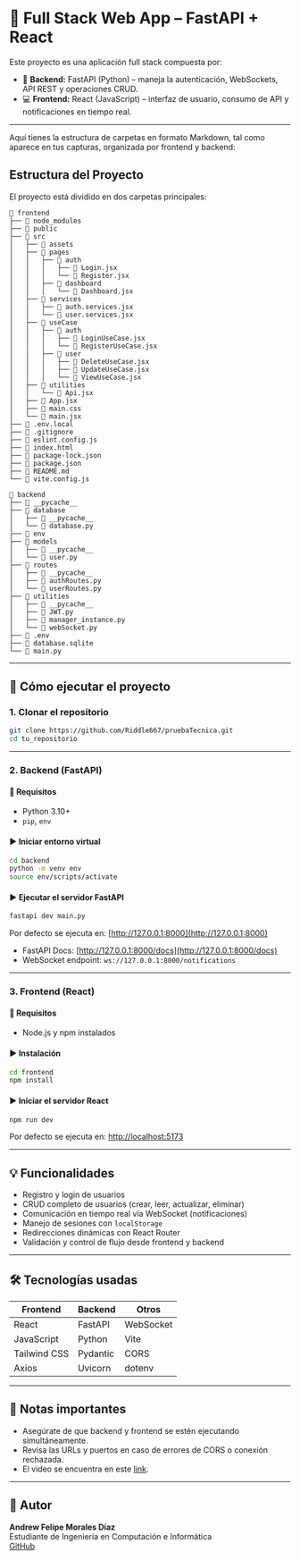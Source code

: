 # 🧠 Full Stack Web App – FastAPI + React

Este proyecto es una aplicación full stack compuesta por:

- 🎯 **Backend:** FastAPI (Python) – maneja la autenticación, WebSockets, API REST y operaciones CRUD.
- 💻 **Frontend:** React (JavaScript) – interfaz de usuario, consumo de API y notificaciones en tiempo real.

---

Aquí tienes la estructura de carpetas en formato Markdown, tal como aparece en tus capturas, organizada por frontend y backend:


## Estructura del Proyecto

El proyecto está dividido en dos carpetas principales:

```
📁 frontend
├── 📁 node_modules
├── 📁 public
├── 📁 src
│   ├── 📁 assets
│   ├── 📁 pages
│   │   ├── 📁 auth
│   │   │   ├── 📄 Login.jsx
│   │   │   └── 📄 Register.jsx
│   │   ├── 📁 dashboard
│   │   │   └── 📄 Dashboard.jsx
│   ├── 📁 services
│   │   ├── 📄 auth.services.jsx
│   │   └── 📄 user.services.jsx
│   ├── 📁 useCase
│   │   ├── 📁 auth
│   │   │   ├── 📄 LoginUseCase.jsx
│   │   │   └── 📄 RegisterUseCase.jsx
│   │   ├── 📁 user
│   │   │   ├── 📄 DeleteUseCase.jsx
│   │   │   ├── 📄 UpdateUseCase.jsx
│   │   │   └── 📄 ViewUseCase.jsx
│   ├── 📁 utilities
│   │   └── 📄 Api.jsx
│   ├── 📄 App.jsx
│   ├── 📄 main.css
│   └── 📄 main.jsx
├── 📄 .env.local
├── 📄 .gitignore
├── 📄 eslint.config.js
├── 📄 index.html
├── 📄 package-lock.json
├── 📄 package.json
├── 📄 README.md
└── 📄 vite.config.js
```

```
📁 backend
├── 📁 __pycache__
├── 📁 database
│   ├── 📁 __pycache__
│   └── 📄 database.py
├── 📁 env
├── 📁 models
│   ├── 📁 __pycache__
│   └── 📄 user.py
├── 📁 routes
│   ├── 📁 __pycache__
│   ├── 📄 authRoutes.py
│   └── 📄 userRoutes.py
├── 📁 utilities
│   ├── 📁 __pycache__
│   ├── 📄 JWT.py
│   ├── 📄 manager_instance.py
│   └── 📄 webSocket.py
├── 📄 .env
├── 📄 database.sqlite
└── 📄 main.py
```

---

## 🚀 Cómo ejecutar el proyecto

### 1. Clonar el repositorio

```bash
git clone https://github.com/Riddle667/pruebaTecnica.git
cd tu_repositorio
```

---

### 2. Backend (FastAPI)

#### 🔧 Requisitos

- Python 3.10+
- `pip`, `env`

#### ▶️ Iniciar entorno virtual

```bash
cd backend
python -m venv env
source env/scripts/activate
```

#### ▶️ Ejecutar el servidor FastAPI

```bash
fastapi dev main.py
```

Por defecto se ejecuta en: [http://127.0.0.1:8000](http://127.0.0.1:8000)

- FastAPI Docs: [http://127.0.0.1:8000/docs](http://127.0.0.1:8000/docs)
- WebSocket endpoint: `ws://127.0.0.1:8000/notifications`

---

### 3. Frontend (React)

#### 🔧 Requisitos

- Node.js y npm instalados

#### ▶️ Instalación

```bash
cd frontend
npm install
```

#### ▶️ Iniciar el servidor React

```bash
npm run dev
```

Por defecto se ejecuta en: [http://localhost:5173](http://localhost:5173)

---

## 💡 Funcionalidades

- Registro y login de usuarios
- CRUD completo de usuarios (crear, leer, actualizar, eliminar)
- Comunicación en tiempo real vía WebSocket (notificaciones)
- Manejo de sesiones con `localStorage`
- Redirecciones dinámicas con React Router
- Validación y control de flujo desde frontend y backend

---

## 🛠 Tecnologías usadas

| Frontend | Backend | Otros |
|----------|---------|-------|
| React    | FastAPI | WebSocket |
| JavaScript | Python | Vite |
| Tailwind CSS| Pydantic | CORS |
| Axios | Uvicorn | dotenv |

---

## 📌 Notas importantes

- Asegúrate de que backend y frontend se estén ejecutando simultáneamente.
- Revisa las URLs y puertos en caso de errores de CORS o conexión rechazada.
- El video se encuentra en este [link](https://drive.google.com/drive/folders/1yvkDQ0aioYYGYwVtguM2cV3v-BKwViuZ?usp=sharing).

---

## 🤝 Autor

**Andrew Felipe Morales Díaz**  
Estudiante de Ingeniería en Computación e Informática  
[GitHub](https://github.com/Riddle667)

